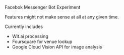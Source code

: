 Facebok Messenger Bot Experiment 

Features might not make sense at all at any given time.

Currently includes
 - Wit.ai processing
 - Foursquare for venue lookup
 - Google Cloud Vision API for image analysis